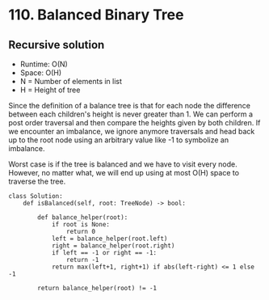 # 110. Balanced Binary Tree

## Recursive solution

- Runtime: O(N)
- Space: O(H)
- N = Number of elements in list
- H = Height of tree

Since the definition of a balance tree is that for each node the difference between each children's height is never greater than 1. We can perform a post order traversal and then compare the heights given by both children. If we encounter an imbalance, we ignore anymore traversals and head back up to the root node using an arbitrary value like -1 to symbolize an imbalance.

Worst case is if the tree is balanced and we have to visit every node.
However, no matter what, we will end up using at most O(H) space to traverse the tree. 

```
class Solution:
    def isBalanced(self, root: TreeNode) -> bool:

        def balance_helper(root):
            if root is None:
                return 0
            left = balance_helper(root.left)
            right = balance_helper(root.right)
            if left == -1 or right == -1:
                return -1
            return max(left+1, right+1) if abs(left-right) <= 1 else -1

        return balance_helper(root) != -1
```
